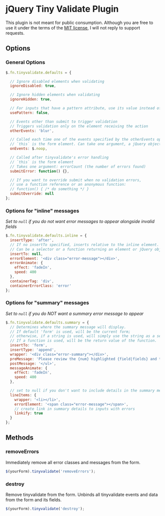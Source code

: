 # jQuery Tiny Validate Plugin

This plugin is not meant for public consumption. Although you are free to use it under the terms of the [MIT license], I will not reply to support requests.

## Options

### General Options

```js
$.fn.tinyvalidate.defaults = {

  // Ignore disabled elements when validating
  ignoreDisabled: true,

  // Ignore hidden elements when validating
  ignoreHidden: true,

  // For inputs that have a pattern attribute, use its value instead of the one in the rule set
  usePattern: false,

  // Events other than submit to trigger validation
  // Triggers validation only on the element receiving the action
  otherEvents: 'blur',

  // Called each time one of the events specified by the otherEvents option is triggered.
  // `this` is the form element. Can take one argument, a jQuery object containing the form
  onEvents: $.noop,

  // Called after tinyvalidate's error handling
  // `this` is the form element
  // Takes one argument: errorCount (the number of errors found)
  submitError: function() {},

  // If you want to override submit when no validation errors,
  // use a function reference or an anonymous function:
  // function() { /* do something */ }
  submitOverride: null
};
```

### Options for "inline" messages

*Set to `null` if you do not want error messages to appear alongside invalid fields*

```js
$.fn.tinyvalidate.defaults.inline = {
  insertType: 'after',
  // If no insertTo specified, inserts relative to the inline element.
  // Can be a selector or a function returning an element or jQuery object.
  insertTo: null,
  errorElement: '<div class="error-message"></div>',
  errorAnimate: {
    effect: 'fadeIn',
    speed: 400
  },
  containerTag: 'div',
  containerErrorClass: 'error'
};
```

### Options for "summary" messages

*Set to `null` if you do NOT want a summary error message to appear*

```js
$.fn.tinyvalidate.defaults.summary = {
  // Determines where the summary message will display.
  // If default 'form' is used, will be the current form;
  // otherwise, if a string is used, will simply use the string as a selector
  // If a function is used, will be the return value of the function. `this` is set to the form.
  insertTo: 'form',
  insertType: 'append',
  wrapper: '<div class="error-summary"></div>',
  preMessage: 'Please review the {num} highlighted {field|fields} and try again.<ul>',
  postMessage: '</ul>',
  messageAnimate: {
    effect: 'fadeIn',
    speed: 400
  },

  // set to null if you don't want to include details in the summary message:
  lineItems: {
    wrapper: '<li></li>',
    errorElement: '<span class="error-message"></span>',
    // create link in summary details to inputs with errors
    linkify: true
  }
};
```

## Methods

### removeErrors

Immediately remove all error classes and messages from the form.

```js
$(yourForm).tinyvalidate('removeErrors');
```

### destroy

Remove tinyvalidate from the form. Unbinds all tinyvalidate events and data from the form and its fields.

```js
$(yourForm).tinyvalidate('destroy');
```

[MIT license]: http://www.opensource.org/licenses/mit-license.php
